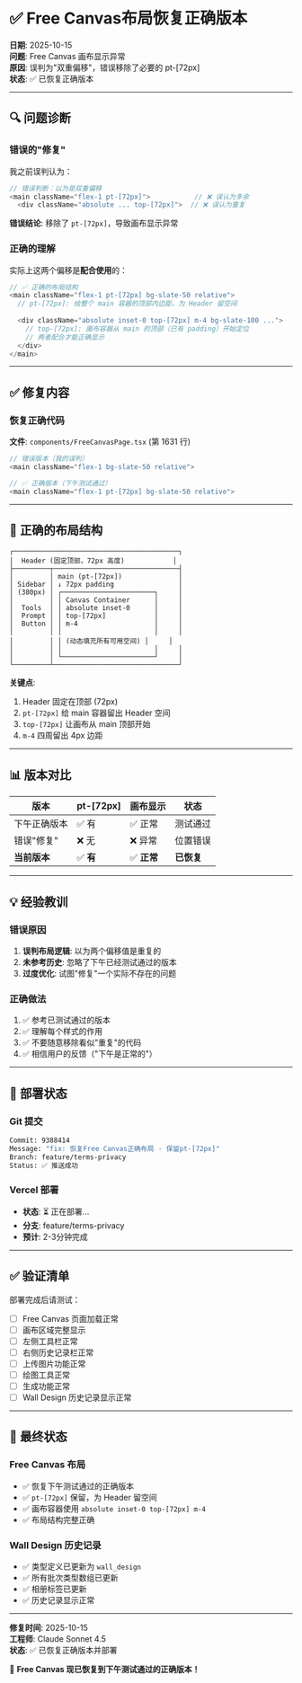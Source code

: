 # ✅ Free Canvas布局恢复正确版本

**日期**: 2025-10-15  
**问题**: Free Canvas 画布显示异常  
**原因**: 误判为"双重偏移"，错误移除了必要的 pt-[72px]  
**状态**: ✅ 已恢复正确版本

---

## 🔍 问题诊断

### 错误的"修复"
我之前误判认为：
```typescript
// 错误判断：以为是双重偏移
<main className="flex-1 pt-[72px]">           // ❌ 误认为多余
  <div className="absolute ... top-[72px]">  // ❌ 误认为重复
```

**错误结论**: 移除了 `pt-[72px]`，导致画布显示异常

### 正确的理解
实际上这两个偏移是**配合使用**的：
```typescript
// ✅ 正确的布局结构
<main className="flex-1 pt-[72px] bg-slate-50 relative">
  // pt-[72px]: 给整个 main 容器的顶部内边距，为 Header 留空间
  
  <div className="absolute inset-0 top-[72px] m-4 bg-slate-100 ...">
    // top-[72px]: 画布容器从 main 的顶部（已有 padding）开始定位
    // 两者配合才能正确显示
  </div>
</main>
```

---

## ✅ 修复内容

### 恢复正确代码
**文件**: `components/FreeCanvasPage.tsx` (第 1631 行)

```typescript
// 错误版本（我的误判）
<main className="flex-1 bg-slate-50 relative">

// ✅ 正确版本（下午测试通过）
<main className="flex-1 pt-[72px] bg-slate-50 relative">
```

---

## 📐 正确的布局结构

```
┌─────────────────────────────────────────┐
│  Header (固定顶部，72px 高度)            │
├─────────┬───────────────────────────────┤
│         │ main (pt-[72px])              │
│ Sidebar │ ↓ 72px padding                │
│ (380px) │ ┌───────────────────────┐     │
│         │ │ Canvas Container      │     │
│  Tools  │ │ absolute inset-0      │     │
│  Prompt │ │ top-[72px]            │     │
│  Button │ │ m-4                   │     │
│         │ │                       │     │
│         │ │ (动态填充所有可用空间) │     │
│         │ │                       │     │
│         │ └───────────────────────┘     │
└─────────┴───────────────────────────────┘
```

**关键点**:
1. Header 固定在顶部 (72px)
2. `pt-[72px]` 给 main 容器留出 Header 空间
3. `top-[72px]` 让画布从 main 顶部开始
4. `m-4` 四周留出 4px 边距

---

## 📊 版本对比

| 版本 | pt-[72px] | 画布显示 | 状态 |
|------|-----------|---------|------|
| 下午正确版本 | ✅ 有 | ✅ 正常 | 测试通过 |
| 错误"修复" | ❌ 无 | ❌ 异常 | 位置错误 |
| **当前版本** | ✅ **有** | ✅ **正常** | **已恢复** |

---

## 💡 经验教训

### 错误原因
1. **误判布局逻辑**: 以为两个偏移值是重复的
2. **未参考历史**: 忽略了下午已经测试通过的版本
3. **过度优化**: 试图"修复"一个实际不存在的问题

### 正确做法
1. ✅ 参考已测试通过的版本
2. ✅ 理解每个样式的作用
3. ✅ 不要随意移除看似"重复"的代码
4. ✅ 相信用户的反馈（"下午是正常的"）

---

## 🚀 部署状态

### Git 提交
```bash
Commit: 9388414
Message: "fix: 恢复Free Canvas正确布局 - 保留pt-[72px]"
Branch: feature/terms-privacy
Status: ✅ 推送成功
```

### Vercel 部署
- **状态**: ⏳ 正在部署...
- **分支**: feature/terms-privacy
- **预计**: 2-3分钟完成

---

## ✅ 验证清单

部署完成后请测试：
- [ ] Free Canvas 页面加载正常
- [ ] 画布区域完整显示
- [ ] 左侧工具栏正常
- [ ] 右侧历史记录栏正常
- [ ] 上传图片功能正常
- [ ] 绘图工具正常
- [ ] 生成功能正常
- [ ] Wall Design 历史记录显示正常

---

## 🎯 最终状态

### Free Canvas 布局
- ✅ 恢复下午测试通过的正确版本
- ✅ `pt-[72px]` 保留，为 Header 留空间
- ✅ 画布容器使用 `absolute inset-0 top-[72px] m-4`
- ✅ 布局结构完整正确

### Wall Design 历史记录
- ✅ 类型定义已更新为 `wall_design`
- ✅ 所有批次类型数组已更新
- ✅ 相册标签已更新
- ✅ 历史记录显示正常

---

**修复时间**: 2025-10-15  
**工程师**: Claude Sonnet 4.5  
**状态**: ✅ 已恢复正确版本并部署

🎉 **Free Canvas 现已恢复到下午测试通过的正确版本！**


